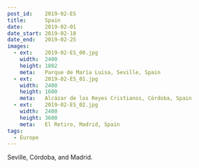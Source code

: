```yaml
---
post_id:    2019-02-ES
title:      Spain
date:       2019-02-01
date_start: 2019-02-18
date_end:   2019-02-25
images:
  - ext:    2019-02-ES_00.jpg
    width:  2400
    height: 1802
    meta:   Parque de María Luisa, Seville, Spain
  - ext:    2019-02-ES_01.jpg
    width:  2400
    height: 1600
    meta:   Alcázar de los Reyes Cristianos, Córdoba, Spain
  - ext:    2019-02-ES_02.jpg
    width:  2400
    height: 3600
    meta:   El Retiro, Madrid, Spain
tags:
  - Europe
---
```

Seville, Córdoba, and Madrid.